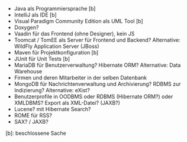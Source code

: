 - Java als Programmiersprache [b]
- IntelliJ als IDE [b]
- Visual Paradigm Community Edition als UML Tool [b]
- Doxygen?
- Vaadin für das Frontend (ohne Designer), kein JS
- Toomcat / TomEE als Server für Frontend und Backend?
  Alternative: WildFly Application Server (JBoss)
- Maven für Projektkonfiguration [b]
- JUnit für Unit Tests [b]
- MariaDB für Benutzerverwaltung? Hibernate ORM? Alternative: Data Warehouse
- Firmen und deren Mitarbeiter in der selben Datenbank
- MongoDB für Nachrichtenverwaltung und Archivierung? RDBMS zur Indizierung?
  Alternative: eXist?
- Benutzerprofile in OODBMS oder RDBMS (Hibernate ORM?) oder XMLDBMS? 
  Export als XML-Datei? (JAXB?)
- Lucene? mit Hibernate Search?
- ROME für RSS?
- SAX? / JAXB?




[b]: beschlossene Sache